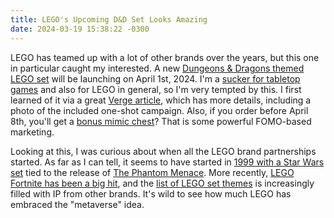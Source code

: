 ```yaml
---
title: LEGO's Upcoming D&D Set Looks Amazing
date: 2024-03-19 15:38:22 -0300
---
```


LEGO has teamed up with a lot of other brands over the years, but this one in particular caught my interested. A new [Dungeons & Dragons themed LEGO set](https://www.lego.com/en-us/product/dungeons-dragons-red-dragon-s-tale-21348) will be launching on April 1st, 2024. I'm a [sucker for tabletop games](/2024/03/06/a-nasa-rpg-adventure) and also for LEGO in general, so I'm very tempted by this. I first learned of it via a great [Verge article](https://www.theverge.com/2024/3/19/24105862/lego-dungeons-and-dragons-pictures-price-release-date), which has more details, including a photo of the included one-shot campaign. Also, if you order before April 8th, you'll get a [bonus mimic chest](https://anderegg.s3.amazonaws.com/lego-dnd-mimic-chest.jpg)? That is some powerful FOMO-based marketing.

Looking at this, I was curious about when all the LEGO brand partnerships started. As far as I can tell, it seems to have started in [1999 with a Star Wars set](https://en.wikipedia.org/wiki/Lego_timeline#1990s:~:text=Lego%20produces%20the%20first%20licensed%20theme%20with%20Lucasfilm) tied to the release of [The Phantom Menace](https://en.wikipedia.org/wiki/Star_Wars:_Episode_I_%E2%80%93_The_Phantom_Menace). More recently, [LEGO Fortnite has been a big hit](https://www.polygon.com/fortnite/23990575/lego-fortnite-release-date-how-to-play), and the [list of LEGO set themes](https://en.wikipedia.org/wiki/List_of_Lego_themes) is increasingly filled with IP from other brands. It's wild to see how much LEGO has embraced the "metaverse" idea.


